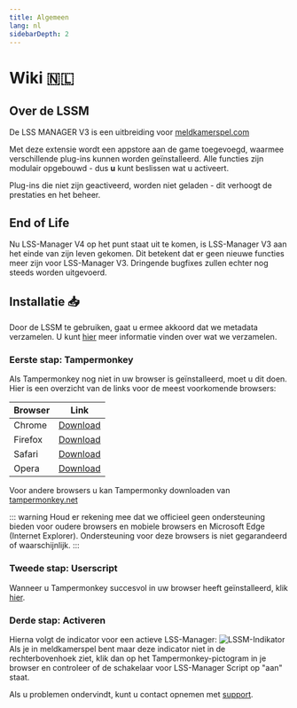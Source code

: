 ```yaml
---
title: Algemeen
lang: nl
sidebarDepth: 2
---
```


# Wiki :netherlands: <Badge text="LSSM Stable 3.3.7"/>

## Over de LSSM
De LSS MANAGER V3 is een uitbreiding voor [meldkamerspel.com](https://meldkamerspel.com)

Met deze extensie wordt een appstore aan de game toegevoegd, waarmee verschillende plug-ins kunnen worden geïnstalleerd. Alle functies zijn modulair opgebouwd - dus **u** kunt beslissen wat u activeert.

Plug-ins die niet zijn geactiveerd, worden niet geladen - dit verhoogt de prestaties en het beheer.

## End of Life
Nu LSS-Manager V4 op het punt staat uit te komen, is LSS-Manager V3 aan het einde van zijn leven gekomen. Dit betekent dat er geen nieuwe functies meer zijn voor LSS-Manager V3. Dringende bugfixes zullen echter nog steeds worden uitgevoerd.

## Installatie :inbox_tray:
Door de LSSM te gebruiken, gaat u ermee akkoord dat we metadata verzamelen. U kunt [hier](/nl/metadata) meer informatie vinden over wat we  verzamelen.

### Eerste stap: Tampermonkey
Als Tampermonkey nog niet in uw browser is geïnstalleerd, moet u dit doen. Hier is een overzicht van de links voor de meest voorkomende browsers:

Browser|Link
-------|----
Chrome | [Download](https://chrome.google.com/webstore/detail/dhdgffkkebhmkfjojejmpbldmpobfkfo)
Firefox| [Download](https://addons.mozilla.org/en-US/firefox/addon/tampermonkey/)
Safari | [Download](https://safari.tampermonkey.net/tampermonkey.safariextz)
Opera  | [Download](https://addons.opera.com/en/extensions/details/tampermonkey-beta/)

Voor andere browsers u kan Tampermonky downloaden van [tampermonkey.net](https://www.tampermonkey.net/)

::: warning
Houd er rekening mee dat we officieel geen ondersteuning bieden voor oudere browsers en mobiele browsers en Microsoft Edge (Internet Explorer). Ondersteuning voor deze browsers is niet gegarandeerd of waarschijnlijk.
:::

### Tweede stap: Userscript
Wanneer u Tampermonkey succesvol in uw browser heeft geïnstalleerd, klik [hier](https://github.com/LSS-Manager/lss-manager-v3/raw/master/lssm-v3.user.js).

### Derde stap: Activeren

Hierna volgt de indicator voor een actieve LSS-Manager: ![LSSM-Indikator](/img/lssm_navbar.png) Als je in meldkamerspel bent maar deze indicator niet in de rechterbovenhoek ziet, klik dan op het Tampermonkey-pictogram in je browser en controleer of de schakelaar voor LSS-Manager Script op "aan" staat.

Als u problemen ondervindt, kunt u contact opnemen met [support](/nl/support).
